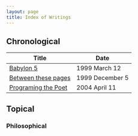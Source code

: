 ```yaml
---
layout: page
title: Index of Writings
---
```


## Chronological

Title                 | Date
 -------------------- |-------
 [Babylon 5](1999-03-12-babylon-5) | 1999 March 12
 [Between these pages](1999-12-5-between-these-pages) | 1999 December 5 
 [Programing the Poet](2004-04-11-programing-the-poet) | 2004 April 11

## Topical

### Philosophical
